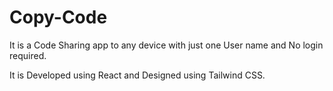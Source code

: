   # Copy-Code




It is a Code Sharing app to any device with just one User name and No login required. 



It is Developed using React and Designed using Tailwind CSS.
